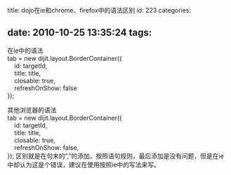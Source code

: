 title: dojo在ie和chrome、firefox中的语法区别
id: 223
categories:

date: 2010-10-25 13:35:24
tags:
---

在ie中的语法 
</br>tab = new dijit.layout.BorderContainer({ 
</br>&nbsp;&nbsp;&nbsp; id: targetId, 
</br>&nbsp;&nbsp;&nbsp; title: title, 
</br>&nbsp;&nbsp;&nbsp; closable: true, 
</br>&nbsp;&nbsp;&nbsp; refreshOnShow: false 
</br>});

其他浏览器的语法 
</br>tab = new dijit.layout.BorderContainer({ 
</br>&nbsp;&nbsp;&nbsp; id: targetId, 
</br>&nbsp;&nbsp;&nbsp; title: title, 
</br>&nbsp;&nbsp;&nbsp; closable: true, 
</br>&nbsp;&nbsp;&nbsp; refreshOnShow: false, 
</br>});
 区别就是在句末的“,”的添加，按照语句规则，最后添加是没有问题，但是在ie中却认为这是个错误，建议在使用按照ie中的写法来写。